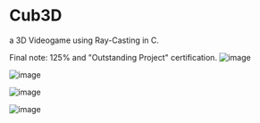 # Cub3D

a 3D Videogame using Ray-Casting in C.

Final note: 125% and "Outstanding Project" certification.
![image](https://github.com/user-attachments/assets/b3de5b4d-6211-4bd9-b86f-55644c1d2f2a)


![image](https://github.com/user-attachments/assets/54edfa22-d518-4e88-9fcc-056449e8db27)

![image](https://github.com/user-attachments/assets/8154cf1e-0397-42f9-8059-23beb94a0436)

![image](https://github.com/user-attachments/assets/abdcafee-00a1-4a13-a5ac-8ce74ac852fb)


